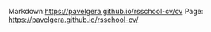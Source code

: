 
Markdown:https://pavelgera.github.io/rsschool-cv/cv
Page:    https://pavelgera.github.io/rsschool-cv/
